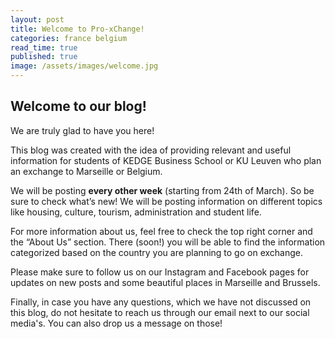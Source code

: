 ```yaml
---
layout: post
title: Welcome to Pro-xChange!
categories: france belgium
read_time: true
published: true
image: /assets/images/welcome.jpg
---
```

## Welcome to our blog!

We are truly glad to have you here!

This blog was created with the idea of providing relevant and useful information for students of KEDGE Business School or KU Leuven who plan an exchange to Marseille or Belgium.

We will be posting **every other week** (starting from 24th of March). So be sure to check what’s new! We will be posting information on different topics like housing, culture, tourism, administration and student life.

For more information about us, feel free to check the top right corner and the “About Us” section. There (soon!) you will be able to find the information categorized based on the country you are planning to go on exchange.

Please make sure to follow us on our Instagram and Facebook pages for updates on new posts and some beautiful places in Marseille and Brussels.

Finally, in case you have any questions, which we have not discussed on this blog, do not hesitate to reach us through our email next to our social media's. You can also drop us a message on those!
